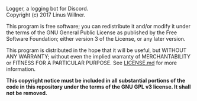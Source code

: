 Logger, a logging bot for Discord.  
Copyright (c) 2017 Linus Willner.

This program is free software; you can redistribute it and/or modify
it under the terms of the GNU General Public License as published by
the Free Software Foundation; either version 3 of the License, or any later version.

This program is distributed in the hope that it will be useful,
but WITHOUT ANY WARRANTY; without even the implied warranty of
MERCHANTABILITY or FITNESS FOR A PARTICULAR PURPOSE. See [LICENSE.md](LICENSE.md) for more information.

**This copyright notice must be included in all substantial portions of the code in this repository under the terms of the GNU GPL v3 license. It shall not be removed.**
